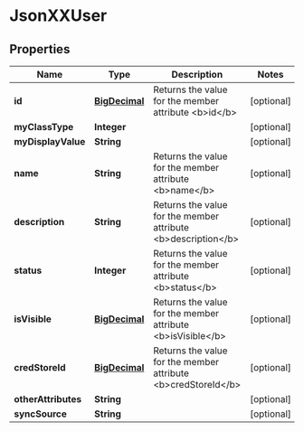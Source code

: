 
# JsonXXUser

## Properties
Name | Type | Description | Notes
------------ | ------------- | ------------- | -------------
**id** | [**BigDecimal**](BigDecimal.md) | Returns the value for the member attribute &lt;b&gt;id&lt;/b&gt; |  [optional]
**myClassType** | **Integer** |  |  [optional]
**myDisplayValue** | **String** |  |  [optional]
**name** | **String** | Returns the value for the member attribute &lt;b&gt;name&lt;/b&gt; |  [optional]
**description** | **String** | Returns the value for the member attribute &lt;b&gt;description&lt;/b&gt; |  [optional]
**status** | **Integer** | Returns the value for the member attribute &lt;b&gt;status&lt;/b&gt; |  [optional]
**isVisible** | [**BigDecimal**](BigDecimal.md) | Returns the value for the member attribute &lt;b&gt;isVisible&lt;/b&gt; |  [optional]
**credStoreId** | [**BigDecimal**](BigDecimal.md) | Returns the value for the member attribute &lt;b&gt;credStoreId&lt;/b&gt; |  [optional]
**otherAttributes** | **String** |  |  [optional]
**syncSource** | **String** |  |  [optional]



